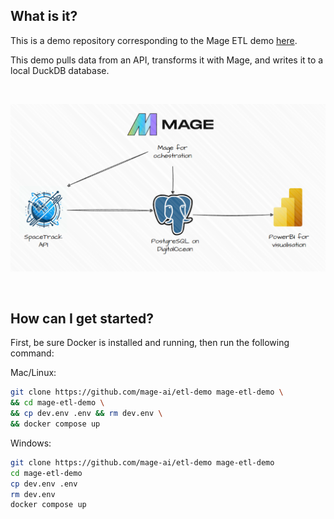 ## What is it?

This is a demo repository corresponding to the Mage ETL demo [here](http://docs.mage.ai/guides/load-api-data).

This demo pulls data from an API, transforms it with Mage, and writes it to a local DuckDB database.

<br>

![Architecture image](./architecture.png)

<br>


## How can I get started?

First, be sure Docker is installed and running, then run the following command:

Mac/Linux:

```bash 
git clone https://github.com/mage-ai/etl-demo mage-etl-demo \
&& cd mage-etl-demo \
&& cp dev.env .env && rm dev.env \
&& docker compose up
```

Windows:

```bash 
git clone https://github.com/mage-ai/etl-demo mage-etl-demo 
cd mage-etl-demo
cp dev.env .env
rm dev.env
docker compose up
```
